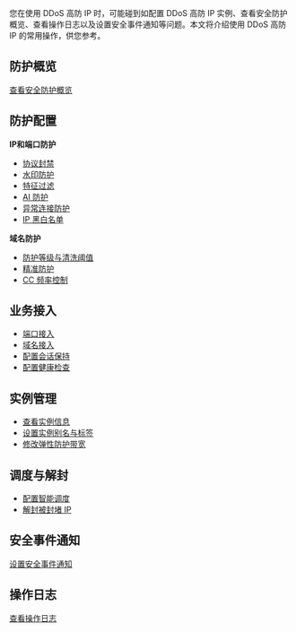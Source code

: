 您在使用 DDoS 高防 IP 时，可能碰到如配置 DDoS 高防 IP 实例、查看安全防护概览、查看操作日志以及设置安全事件通知等问题。本文将介绍使用 DDoS 高防 IP 的常用操作，供您参考。

## 防护概览
 [查看安全防护概览](https://cloud.tencent.com/document/product/1014/44113)

## 防护配置
**IP和端口防护**
- [协议封禁](https://cloud.tencent.com/document/product/1014/44093)
- [水印防护](https://cloud.tencent.com/document/product/1014/44094)
- [特征过滤](https://cloud.tencent.com/document/product/1014/44095)
- [AI 防护](https://cloud.tencent.com/document/product/1014/44096)
- [异常连接防护](https://cloud.tencent.com/document/product/1014/44097)
- [IP 黑白名单](https://cloud.tencent.com/document/product/1014/44098)

**域名防护**
- [防护等级与清洗阈值](https://cloud.tencent.com/document/product/1014/44101)
- [精准防护](https://cloud.tencent.com/document/product/1014/44102)
- [CC 频率控制](https://cloud.tencent.com/document/product/1014/44103)

## 业务接入
- [端口接入](https://cloud.tencent.com/document/product/1014/44105)
- [域名接入](https://cloud.tencent.com/document/product/1014/44106)
- [配置会话保持](https://cloud.tencent.com/document/product/1014/44107)
- [配置健康检查](https://cloud.tencent.com/document/product/1014/44108)

## 实例管理
- [查看实例信息](https://cloud.tencent.com/document/product/1014/44110)
- [设置实例别名与标签](https://cloud.tencent.com/document/product/1014/44111)
- [修改弹性防护带宽](https://cloud.tencent.com/document/product/1014/44112)


## 调度与解封
- [配置智能调度](https://cloud.tencent.com/document/product/1014/44116)
- [解封被封堵 IP](https://cloud.tencent.com/document/product/1014/44115)


## 安全事件通知
[设置安全事件通知](https://cloud.tencent.com/document/product/1014/44117)

## 操作日志
[查看操作日志](https://cloud.tencent.com/document/product/1014/44114)



